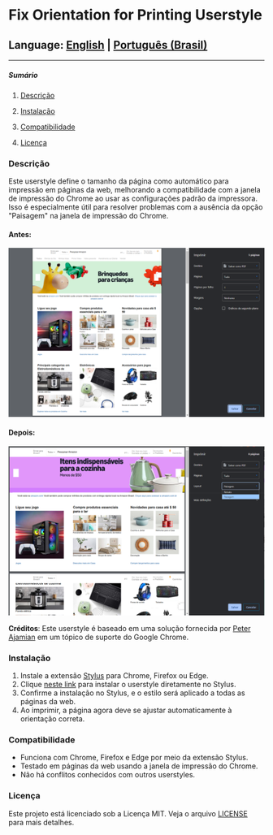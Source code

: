 # Fix Orientation for Printing Userstyle

## Language: [English](README_en.md) | [Português (Brasil)](README_pt-br.md)

---

##### Sumário

1. [Descrição](#descrição)

2. [Instalação](#instalação)

3. [Compatibilidade](#compatibilidade)

4. [Licença](#licença)

### Descrição

Este userstyle define o tamanho da página como automático para impressão em páginas da web, melhorando a compatibilidade com a janela de impressão do Chrome ao usar as configurações padrão da impressora. Isso é especialmente útil para resolver problemas com a ausência da opção "Paisagem" na janela de impressão do Chrome.

#### Antes:
![Antes de aplicar o UserStyle](../images/before.png)

#### Depois:
![Após aplicar o UserStyle](../images/after.png)

**Créditos**: Este userstyle é baseado em uma solução fornecida por [Peter Ajamian](https://support.google.com/chrome/thread/3101500?hl=en&msgid=95601075) em um tópico de suporte do Google Chrome.

### Instalação

1. Instale a extensão [Stylus](https://add0n.com/stylus.html) para Chrome, Firefox ou Edge.
2. Clique [neste link](https://github.com/Drigva/UserStyles/raw/refs/heads/main/fix-print-orientation/css/fix-print-orientation.user.css) para instalar o userstyle diretamente no Stylus.
3. Confirme a instalação no Stylus, e o estilo será aplicado a todas as páginas da web.
4. Ao imprimir, a página agora deve se ajustar automaticamente à orientação correta.

### Compatibilidade

- Funciona com Chrome, Firefox e Edge por meio da extensão Stylus.
- Testado em páginas da web usando a janela de impressão do Chrome.
- Não há conflitos conhecidos com outros userstyles.

### Licença

Este projeto está licenciado sob a Licença MIT. Veja o arquivo [LICENSE](LICENSE) para mais detalhes.
